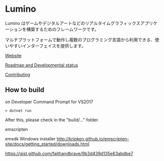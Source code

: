 ﻿Lumino
====================

Lumino はゲームやデジタルアートなどのリアルタイムグラフィックスアプリケーションを構築するためのフレームワークです。

マルチプラットフォームで動作し複数のプログラミング言語から利用できる、使いやすいインターフェイスを提供します。

[Website](https://lriki.github.io/lumino/)

[Roadmap and Developmental status](https://lriki.github.io/lumino/articles/downloads/DevVer.html)

[Contributing](.github/CONTRIBUTING.md)



How to build
--------------------

on Developer Command Prompt for VS2017
```
> dotnet run
```

After this, please check in the "build/..." folder.


emscripten

emsdk Windows installer
http://kripken.github.io/emscripten-site/docs/getting_started/downloads.html

https://gist.github.com/faithandbrave/9b3d439d135e63abdbe7
